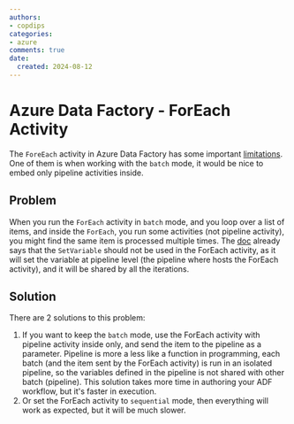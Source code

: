 ```yaml
---
authors:
- copdips
categories:
- azure
comments: true
date:
  created: 2024-08-12
---
```


# Azure Data Factory - ForEach Activity

The `ForeEach` activity in Azure Data Factory has some important [limitations](https://learn.microsoft.com/en-us/azure/data-factory/control-flow-for-each-activity#limitations-and-workarounds).
One of them is when working with the `batch` mode, it would be nice to embed only pipeline activities inside.

<!-- more -->

## Problem

When you run the `ForEach` activity in `batch` mode, and you loop over a list of items, and inside the `ForEach`, you run some activities (not pipeline activity), you might find the same item is processed multiple times.
The [doc](https://learn.microsoft.com/en-us/azure/data-factory/control-flow-for-each-activity#limitations-and-workarounds) already says that the `SetVariable` should not be used in the ForEach activity, as it will set the variable at pipeline level (the pipeline where hosts the ForEach activity), and it will be shared by all the iterations.

## Solution

There are 2 solutions to this problem:

1. If you want to keep the `batch` mode, use the ForEach activity with pipeline activity inside only, and send the item to the pipeline as a parameter. Pipeline is more a less like a function in programming, each batch (and the item sent by the ForEach activity) is run in an isolated pipeline, so the variables defined in the pipeline is not shared with other batch (pipeline). This solution takes more time in authoring your ADF workflow, but it's faster in execution.
2. Or set the ForEach activity to `sequential` mode, then everything will work as expected, but it will be much slower.
